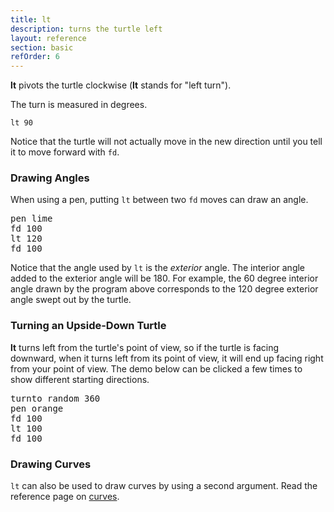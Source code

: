```yaml
---
title: lt
description: turns the turtle left
layout: reference
section: basic
refOrder: 6
---
```


<b>lt</b> pivots the turtle clockwise (<b>lt</b> stands for "left turn").

The turn is measured in degrees.

<code class="jumbo">lt&nbsp;<span data-dfn="degrees">90</span></code>

<script type="demo">
demo ->
  pause 1
  lt 90
  pause 1
  plan ->
    p = new Pencil
    p.pen black, .7
    p.jumpto -70, 0
    p.moveto 0, 0
    p.moveto 0, 70
    p.jumpto -30, 0
    p.turnto 0
    p.rt 90, 30
    p.pen null
    p.jumpto -20, 20
    p.turnto -45
    p.label '90&deg; left', 'top left'
    remove p
</script>

Notice that the turtle will not actually move in the new direction
until you tell it to move forward with `fd`.

<h3>Drawing Angles</h3>

When using a pen, putting `lt` between two `fd` moves can draw an angle.

<pre class="jumbo">
pen lime
fd 100
lt 120
fd 100
</pre>

<script type="demo" height=199>
setup ->
  moveto 25, -75
demo ->
  pen lime
  fd 100
  pause 1
  lt 120
  pause 1
  fd 100
  pause 1
  plan ->
    p = new Pencil
    p.pen black, .7
    p.jumpto 25, 25
    p.moveto 25, 95
    p.jumpto 25, 55
    p.turnto -90
    p.lt 120, 30
    p.pen null
    p.jumpto 0, 35
    p.label '120&deg; left', 'top left'
    remove p
</script>

Notice that the angle used by `lt` is the <em>exterior</em> angle.
The interior angle added to the exterior angle will be 180.
For example, the 60 degree interior angle drawn by the program
above corresponds to the 120 degree exterior angle swept out by
the turtle.

<h3>Turning an Upside-Down Turtle</h3>

<b>lt</b> turns left from the turtle&apos;s point of view, so
if the turtle is facing downward, when it turns left from its
point of view, it will end up facing right from your point of
view.  The demo below can be clicked a few times to show different
starting directions.

<pre class="jumbo">
turnto random 360
pen orange
fd 100
lt 100
fd 100
</pre>


<script type="demo" height=299 width=399>
angle = 100
demo ->
  d = random 360
  if d < 90 or d > 270 # if upright, retry
    d = random 360
  speed Infinity
  pen orange
  speed 1
  turnto d
  fd 100
  lt angle
  fd 100
  pause 1
  plan ->
    p = new Pencil
    p.turnto d
    p.fd 100
    p.pen black, .7
    p.fd 70
    p.jump 0, -40
    p.lt 90
    p.lt angle, 30
    p.pen null
    p.lt -angle/2, 30
    octant = switch
      when d < 22.5 or d > 360 - 22.5
        "top left"
      when d < 45 + 22.5
        "top"
      when d < 2 * 45 + 22.5
        "top right"
      when d < 3 * 45 + 22.5
        "right"
      when d < 4 * 45 + 22.5
        "bottom right"
      when d < 5 * 45 + 22.5
        "bottom"
      when d < 6 * 45 + 22.5
        "bottom left"
      when d < 7 * 45 + 22.5
        "left"
    p.label angle + '&deg; left', octant
    remove p
</script>


<h3>Drawing Curves</h3>

`lt` can also be used to draw curves by using a second argument.
Read the reference page on <a href="curves.html">curves</a>.

